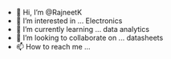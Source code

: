 - 👋 Hi, I’m @RajneetK
- 👀 I’m interested in ... Electronics
- 🌱 I’m currently learning ... data analytics
- 💞️ I’m looking to collaborate on ... datasheets
- 📫 How to reach me ... 

<!---
RajneetK/RajneetK is a ✨ special ✨ repository because its `README.md` (this file) appears on your GitHub profile.
You can click the Preview link to take a look at your changes.
--->
